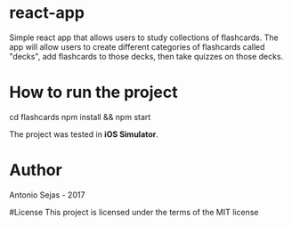 # react-app
Simple react app that allows users to study collections of flashcards. The app will allow users to create different categories of flashcards called "decks", add flashcards to those decks, then take quizzes on those decks.

# How to run the project
cd flashcards
npm install && npm start

The project was tested in **iOS Simulator**.

# Author
Antonio Sejas - 2017

#License
This project is licensed under the terms of the MIT license
